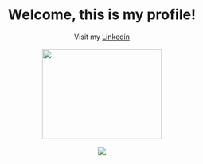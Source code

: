 <div align="center">
 <h1>Welcome, this is my profile!</h1>
 <span font-size="14px">Visit my <a href="https://www.linkedin.com/in/luiz-toquetto/">Linkedin</a></span><br/><br/>
 <img height="180" width="240" src="https://cdn.pixabay.com/photo/2018/09/24/08/31/pixel-cells-3699334_960_720.png" />
</div>

<div align="center">
  <br/><img src="https://github-readme-stats.vercel.app/api/top-langs/?username=luiztoquetto&layout=compact&theme=onedark" />
</div>
